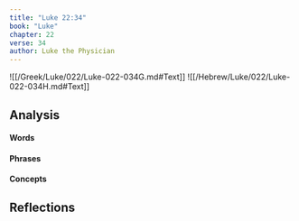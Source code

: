 ```yaml
---
title: "Luke 22:34"
book: "Luke"
chapter: 22
verse: 34
author: Luke the Physician
---
```

![[/Greek/Luke/022/Luke-022-034G.md#Text]]
![[/Hebrew/Luke/022/Luke-022-034H.md#Text]]

## Analysis

#### Words

#### Phrases

#### Concepts

## Reflections
